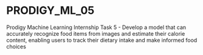# PRODIGY_ML_05

Prodigy Machine Learning Internship Task 5 - Develop a model that can accurately recognize food items from images and estimate their calorie content, enabling users to track their dietary intake and make informed food choices
